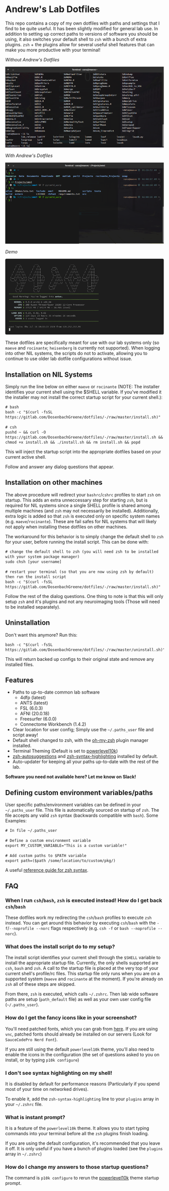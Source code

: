 # Andrew's Lab Dotfiles
This repo contains a copy of my own dotfiles with paths and settings that I find to be quite useful. It has been slightly modified for general lab use. In addition to setting up correct paths to versions of software you should be using, it also switches your default shell to `zsh` with a bunch of extra plugins. `zsh` + the plugins allow for several useful shell features that can make you more productive with your terminal!

*Without Andrew's Dotfiles*

![crappy](imgs/crappy.png "Old Configs")

*With Andrew's Dotfiles*

![cool](imgs/cool.png "New Configs")

*Demo*

![demo](imgs/demo.gif "Demo")

These dotfiles are specifically meant for use with our lab systems only (so `maeve` and `rocinante`; `heisenberg` is currently not supported). When logging into other NIL systems, the scripts do not to activate, allowing you to continue to use older lab dotfile configurations without issue.

## Installation on NIL Systems

Simply run the line below on either `maeve` or `rocinante` (NOTE: The installer identifies your current shell using the $SHELL variable. If you've modified it the installer
may not install the correct startup script for your current shell.):

```
# bash
bash -c "$(curl -fsSL https://gitlab.com/DosenbachGreene/dotfiles/-/raw/master/install.sh)"

# csh
pushd ~ && curl -O https://gitlab.com/DosenbachGreene/dotfiles/-/raw/master/install.sh && chmod +x install.sh && ./install.sh && rm install.sh && popd
```

This will inject the startup script into the appropriate dotfiles based on your current active shell.

Follow and answer any dialog questions that appear.

## Installation on other machines

The above procedure will redirect your `bashrc`/`cshrc` profiles to start `zsh` on startup. This adds an extra unneccessary step for starting `zsh`, but is required for NIL systems since a single SHELL profile is shared among multiple machines (and `zsh` may not necessarily be installed). Additionally, extra logic is added so that `zsh` is executed only on specific system names (e.g. `maeve`/`rocinante`). These are fail safes for NIL systems that will likely not apply when installing these dotfiles on other machines.

The workaround for this behavior is to simply change the default shell to `zsh` for your user, before running the install script. This can be done with:

```
# change the default shell to zsh (you will need zsh to be installed with your system package manager)
sudo chsh [your username]

# restart your terminal (so that you are now using zsh by default) then run the install script
bash -c "$(curl -fsSL https://gitlab.com/DosenbachGreene/dotfiles/-/raw/master/install.sh)"

```

Follow the rest of the dialog questions. One thing to note is that this will only setup `zsh` and it's plugins and not any neuroimaging tools (Those will need to be installed separately).

## Uninstallation

Don't want this anymore? Run this:

```
bash -c "$(curl -fsSL https://gitlab.com/DosenbachGreene/dotfiles/-/raw/master/uninstall.sh)"
```

This will return backed up configs to their original state and remove any installed files.

## Features

- Paths to up-to-date common lab software
    - 4dfp (latest)
    - ANTS (latest)
    - FSL (6.0.3)
    - AFNI (20.0.18)
    - Freesurfer (6.0.0)
    - Connectome Workbench (1.4.2)
- Clear location for user config; Simply use the `~/.paths_user` file and script away!
- Default shell changed to zsh, with the [oh-my-zsh](https://github.com/ohmyzsh/ohmyzsh) plugin manager installed.
- Terminal Theming (Default is set to [powerlevel10k](https://github.com/romkatv/powerlevel10k))
- [zsh-autosuggestions](https://github.com/zsh-users/zsh-autosuggestions) and [zsh-syntax-highlighting](https://github.com/zsh-users/zsh-syntax-highlighting) installed by default.
- Auto-updater for keeping all your paths up-to-date with the rest of the lab.

**Software you need not available here? Let me know on Slack!**

## Defining custom environment variables/paths

User specific paths/environment variables can be defined in your `~/.paths_user` file. This file is automatically sourced on startup of `zsh`. The file accepts any valid `zsh` syntax (backwards compatible with `bash`). Some Examples:

```
# In file ~/.paths_user

# Define a custom environment variable
export MY_CUSTOM_VARIABLE="This is a custom variable!"

# Add custom paths to $PATH variable
export path=($path /some/location/to/custom/pkg/)
```

A useful [reference guide for zsh syntax](http://www.bash2zsh.com/zsh_refcard/refcard.pdf).

## FAQ

### When I run `csh`/`bash`, `zsh` is executed instead! How do I get back `csh`/`bash`

These dotfiles work my redirecting the `csh`/`bash` profiles to execute `zsh` instead. You can get around this behavior by executing `csh`/`bash` with the `-f`/`--noprofile --norc` flags respectively (e.g. `csh -f` or `bash --noprofile --norc`).

### What does the install script do to my setup?
The install script identifies your current shell through the `$SHELL` variable to install the appropriate startup file. Currently, the only shells supported are `csh`, `bash` and `zsh`.
A call to the startup file is placed at the very top of your current shell's profile/rc files. This startup file only runs when you are on a supported system (`maeve` and `rocinante` 
at the moment). If you're already on `zsh` all of these steps are skipped.

From there, `zsh` is executed, which calls `~/.zshrc`. Then lab wide software paths are setup (`path_default` file) as well as your own user config file (`~/.paths_user`).

### How do I get the fancy icons like in your screenshot?
You'll need patched fonts, which you can grab from [here](https://www.nerdfonts.com/). If you are using `vnc`, patched fonts should already be installed on our servers (Look for `SauceCodePro Nerd Font`). 

If you are still using the default `powerlevel10k` theme, you'll also need to enable the icons in the configuration (the set of questions asked to you on install, or by typing `p10k configure`)

### I don't see syntax highlighting on my shell!
It is disabled by default for performance reasons (Particularly if you spend most of your time on networked drives).

To enable it, add the `zsh-syntax-highlighting` line to your `plugins` array in
your `~/.zshrc` file.

### What is instant prompt?
It is a feature of the `powerlevel10k` theme. It allows you to start typing commands into your terminal before all the `zsh` plugins finish loading.

If you are using the default configuration, it's recommended that you leave it off. It is only useful if you have a bunch of plugins loaded (see the `plugins` array in `~/.zshrc`)

### How do I change my answers to those startup questions?
The command is `p10k configure` to rerun the [powerlevel10k](https://github.com/romkatv/powerlevel10k) theme startup prompt.
